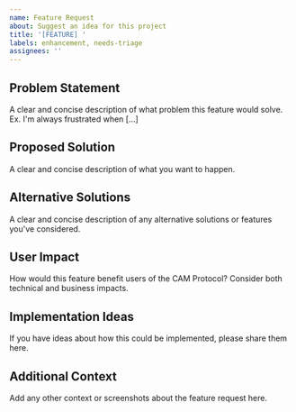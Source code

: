 ```yaml
---
name: Feature Request
about: Suggest an idea for this project
title: '[FEATURE] '
labels: enhancement, needs-triage
assignees: ''
---
```


## Problem Statement
A clear and concise description of what problem this feature would solve. Ex. I'm always frustrated when [...]

## Proposed Solution
A clear and concise description of what you want to happen.

## Alternative Solutions
A clear and concise description of any alternative solutions or features you've considered.

## User Impact
How would this feature benefit users of the CAM Protocol? Consider both technical and business impacts.

## Implementation Ideas
If you have ideas about how this could be implemented, please share them here.

## Additional Context
Add any other context or screenshots about the feature request here.
